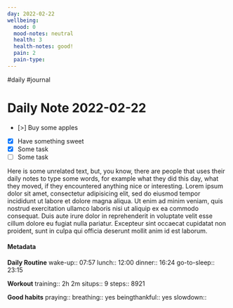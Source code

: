 ```yaml
---
day: 2022-02-22
wellbeing:
  mood: 0
  mood-notes: neutral
  health: 3
  health-notes: good!
  pain: 2
  pain-type: 
---
```

#daily #journal
# Daily Note 2022-02-22

- [>] Buy some apples
- [x] Have something sweet
- [x] Some task
- [ ] Some task

Here is some unrelated text, but, you know, there are people that uses their daily notes to type some words, for example what they did this day, what they moved, if they encountered anything nice or interesting. Lorem ipsum dolor sit amet, consectetur adipisicing elit, sed do eiusmod tempor incididunt ut labore et dolore magna aliqua. Ut enim ad minim veniam, quis nostrud exercitation ullamco laboris nisi ut aliquip ex ea commodo consequat. Duis aute irure dolor in reprehenderit in voluptate velit esse cillum dolore eu fugiat nulla pariatur. Excepteur sint occaecat cupidatat non proident, sunt in culpa qui officia deserunt mollit anim id est laborum.

#### Metadata

**Daily Routine**
wake-up:: 07:57
lunch:: 12:00
dinner:: 16:24
go-to-sleep:: 23:15

**Workout**
training:: 2h 2m
situps:: 9
steps:: 8921

**Good habits**
praying:: 
breathing:: yes
beingthankful:: yes
slowdown:: 
